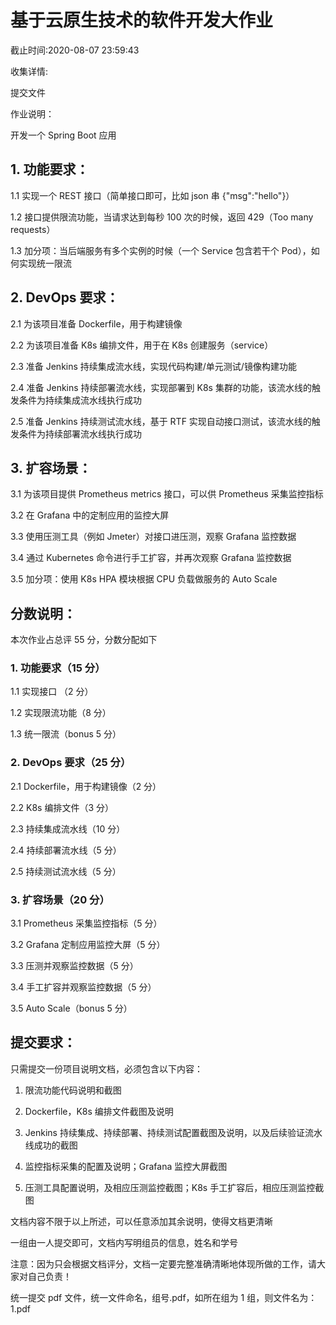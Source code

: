 # 基于云原生技术的软件开发大作业

截止时间:2020-08-07 23:59:43

收集详情:

提交文件

作业说明：



开发一个 Spring Boot 应用



## 1. 功能要求：

1.1 实现一个 REST 接口（简单接口即可，比如 json 串 {"msg":"hello"}）

1.2 接口提供限流功能，当请求达到每秒 100 次的时候，返回 429（Too many requests）

1.3 加分项：当后端服务有多个实例的时候（一个 Service 包含若干个 Pod），如何实现统一限流



## 2. DevOps 要求：

2.1 为该项目准备 Dockerfile，用于构建镜像

2.2 为该项目准备 K8s 编排文件，用于在 K8s 创建服务（service）

2.3 准备 Jenkins 持续集成流水线，实现代码构建/单元测试/镜像构建功能

2.4 准备 Jenkins 持续部署流水线，实现部署到 K8s 集群的功能，该流水线的触发条件为持续集成流水线执行成功

2.5 准备 Jenkins 持续测试流水线，基于 RTF 实现自动接口测试，该流水线的触发条件为持续部署流水线执行成功



## 3. 扩容场景：

3.1 为该项目提供 Prometheus metrics 接口，可以供 Prometheus 采集监控指标

3.2 在 Grafana 中的定制应用的监控大屏

3.3 使用压测工具（例如 Jmeter）对接口进压测，观察 Grafana 监控数据

3.4 通过 Kubernetes 命令进行手工扩容，并再次观察 Grafana 监控数据

3.5 加分项：使用 K8s HPA 模块根据 CPU 负载做服务的 Auto Scale



## 分数说明：

本次作业占总评 55 分，分数分配如下

### 1. 功能要求（15 分）

1.1 实现接口 （2 分）

1.2 实现限流功能（8 分）

1.3 统一限流（bonus 5 分）



### 2. DevOps 要求（25 分）

2.1 Dockerfile，用于构建镜像（2 分）

2.2 K8s 编排文件（3 分）

2.3 持续集成流水线（10 分）

2.4 持续部署流水线（5 分）

2.5 持续测试流水线（5 分）



### 3. 扩容场景（20 分）

3.1 Prometheus 采集监控指标（5 分）

3.2 Grafana 定制应用监控大屏（5 分）

3.3 压测并观察监控数据（5 分）

3.4 手工扩容并观察监控数据（5 分）

3.5 Auto Scale（bonus 5 分）



## 提交要求：

只需提交一份项目说明文档，必须包含以下内容：

1. 限流功能代码说明和截图

2. Dockerfile，K8s 编排文件截图及说明

3. Jenkins 持续集成、持续部署、持续测试配置截图及说明，以及后续验证流水线成功的截图

4. 监控指标采集的配置及说明；Grafana 监控大屏截图

5. 压测工具配置说明，及相应压测监控截图；K8s 手工扩容后，相应压测监控截图



文档内容不限于以上所述，可以任意添加其余说明，使得文档更清晰



一组由一人提交即可，文档内写明组员的信息，姓名和学号



注意：因为只会根据文档评分，文档一定要完整准确清晰地体现所做的工作，请大家对自己负责！



统一提交 pdf 文件，统一文件命名，组号.pdf，如所在组为 1 组，则文件名为：1.pdf